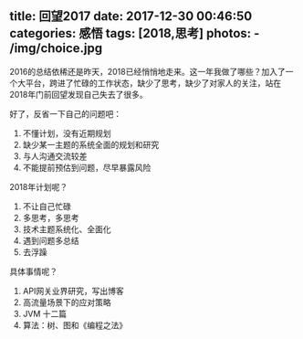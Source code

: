 title: 回望2017
date: 2017-12-30 00:46:50
categories: 感悟
tags: [2018,思考]
photos:
	- /img/choice.jpg
---
2016的总结依稀还是昨天，2018已经悄悄地走来。这一年我做了哪些？加入了一个大平台，跨进了忙碌的工作状态，缺少了思考，缺少了对家人的关注，站在2018年门前回望发现自己失去了很多。
<!--more-->

好了，反省一下自己的问题吧：
1. 不懂计划，没有近期规划
2. 缺少某一主题的系统全面的规划和研究
3. 与人沟通交流较差
4. 不能提前预估到问题，尽早暴露风险

2018年计划呢？
1. 不让自己忙碌
2. 多思考，多思考
3. 技术主题系统化、全面化
4. 遇到问题多总结
5. 去浮躁

具体事情呢？
1. API网关业界研究，写出博客
2. 高流量场景下的应对策略
3. JVM 十二篇
4. 算法：树、图和《编程之法》
